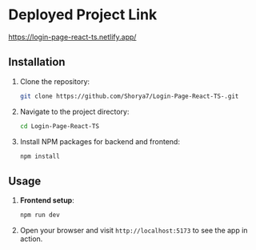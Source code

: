 # Deployed Project Link
https://login-page-react-ts.netlify.app/


## Installation

1. Clone the repository:
    ```bash
    git clone https://github.com/Shorya7/Login-Page-React-TS-.git
    ```
2. Navigate to the project directory:
    ```bash
    cd Login-Page-React-TS
    ```
3. Install NPM packages for backend and frontend:
    ```bash
    npm install
    ```

## Usage

1. **Frontend setup**:
    ```bash
    npm run dev
    ```
2. Open your browser and visit `http://localhost:5173` to see the app in action.


